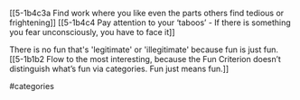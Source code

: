 [[5-1b4c3a Find work where you like even the parts others find tedious or frightening]]
[[5-1b4c4 Pay attention to your ‘taboos’ - If there is something you fear unconsciously, you have to face it]]


There is no fun that's 'legitimate' or 'illegitimate' because fun is just fun.
[[5-1b1b2 Flow to the most interesting, because the Fun Criterion doesn’t distinguish what’s fun via categories. Fun just means fun.]]

#categories 